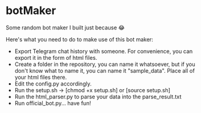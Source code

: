 # botMaker
Some random bot maker I built just because 😂 

Here's what you need to do to make use of this bot maker:
- Export Telegram chat history with someone. For convenience, you can export it in the form of html files.
- Create a folder in the repository, you can name it whatsoever, but if you don't know what to name it, you can name it "sample_data". Place all of your html files there.
- Edit the config.py accordingly.
- Run the setup.sh -> [chmod +x setup.sh] or [source setup.sh]
- Run the html_parser.py to parse your data into the parse_result.txt
- Run official_bot.py... have fun! 

